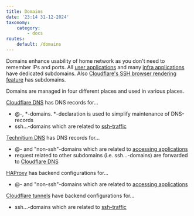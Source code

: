 ```yaml
---
title: Domains
date: '23:14 31-12-2024'
taxonomy:
    category:
        - docs
routes:
    default: /domains
---
```


Domains enhance usability of home network as you don't need to remember IPs and ports. All [user applications](/user-applications) and many [infra applications](/infra-applications) have dedicated subdomains. Also [Cloudflare's SSH browser rendering feature](/ssh-from-outside-of-home-network) has subdomains. 

Domains are managed in four different places and used in various places.

[Cloudflare DNS](/cloudflare) has DNS records for...
* @-, \*-domains. \*-declaration is used to simplify maintenance of DNS-records
* ssh...-domains which are related to [ssh-traffic](/ssh-from-outside-of-home-network)

[Technitium DNS](/technitium-dns) has DNS records for...
* @- and "non-ssh"-domains which are related to [accessing applications](/access-to-applications)
* request related to other subdomains (i.e. ssh...-domains) are forwarded to [Cloudflare DNS](/cloudflare)

[HAProxy](/haproxy) has backend configurations for...
* @- and "non-ssh"-domains which are related to [accessing applications](/access-to-applications)

[Cloudflare tunnels](/cloudflare) have backend configurations for...
* ssh...-domains which are related to [ssh-traffic](/ssh-from-outside-of-home-network)